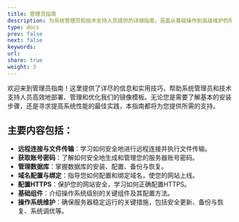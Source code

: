 ```yaml
---
title: 管理员指南
description: 为系统管理员和技术支持人员提供的详细指南，涵盖从基础操作到高级维护的所有方面。
type: docs
prev: false
next: false
keywords: 
url: 
share: true
weight: 3
---
```


欢迎来到管理员指南！这里提供了详尽的信息和实用技巧，帮助系统管理员和技术支持人员高效地部署、管理和优化我们的镜像模板。无论您是需要了解基本的安装步骤，还是寻求提高系统性能的最佳实践，本指南都将为您提供所需的支持。

## 主要内容包括：
- **远程连接与文件传输**：学习如何安全地进行远程连接并执行文件传输。
- **获取账号密码**：了解如何安全地生成和管理您的服务器账号密码。
- **管理数据库**：掌握数据库的安装、配置、备份与恢复。
- **域名配置与绑定**：指导您如何配置和绑定域名，使您的网站上线。
- **配置HTTPS**：保护您的网站安全，学习如何正确配置HTTPS。
- **基础组件**：介绍操作系统级别的关键组件及其配置方法。
- **操作系统维护**：确保服务器稳定运行的关键措施，包括安全更新、备份与恢复、系统调优等。